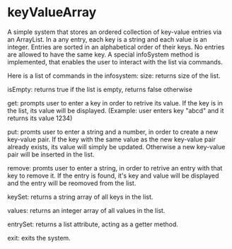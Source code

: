 # keyValueArray
 A simple system that stores an ordered collection of key-value entries via an ArrayList. In a any entry, each key is a string and each value is an integer. Entries are sorted in an alphabetical order of their keys. No entries are allowed to have the same key.
 A special infoSystem method is implemented, that enables the user to interact with the list via commands.
 
 Here is a list of commands in the infosystem:
 size: returns size of the list.
 
 isEmpty: returns true if the list is empty, returns false otherwise
 
 get: prompts user to enter a key in order to retrive its value. If the key is in the list, its value will be displayed. (Example: user enters key "abcd" and it returns its value 1234)
 
 put: promts user to enter a string and a number, in order to create a new key-value pair. If the key with the same value as the new key-value pair already exists, its value will simply be updated. Otherwise a new key-value pair will be inserted in the list.

remove: promts user to enter a string, in order to retrive an entry with that key to remove it. If the entry is found, it's key and value will be displayed and the entry will be reomoved from the list. 

keySet: returns a string array of all keys in the list.

values: returns an integer array of all values in the list.

entrySet: returns a list attribute, acting as a getter method.

exit: exits the system.
 
